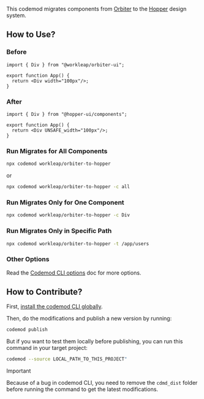 This codemod migrates components from [Orbiter](https://github.com/workleap/wl-orbiter) to the [Hopper](https://github.com/workleap/wl-hopper) design system.

## How to Use?

### Before

```tsx
import { Div } from "@workleap/orbiter-ui";

export function App() {
  return <Div width="100px"/>;
}
```

### After

```tsx
import { Div } from "@hopper-ui/components";

export function App() {
  return <Div UNSAFE_width="100px"/>;
}
```

### Run Migrates for All Components

```bash
npx codemod workleap/orbiter-to-hopper
```

or

```bash
npx codemod workleap/orbiter-to-hopper -c all
```

### Run Migrates Only for One Component

```bash
npx codemod workleap/orbiter-to-hopper -c Div
```

### Run Migrates Only in Specific Path

```bash
npx codemod workleap/orbiter-to-hopper -t /app/users
```

### Other Options

Read the [Codemod CLI options](https://docs.codemod.com/deploying-codemods/cli#options) doc for more options.

## How to Contribute?

First, [install the codemod CLI globally](https://docs.codemod.com/deploying-codemods/cli#installation).

Then, do the modifications and publish a new version by running:

```bash
codemod publish
```

But if you want to test them locally before publishing, you can run this command in your target project:

```bash
codemod --source LOCAL_PATH_TO_THIS_PROJECT"
```

> [!IMPORTANT]
> Because of a bug in codemod CLI, you need to remove the `cdmd_dist` folder before running the command to get the latest modifications.
